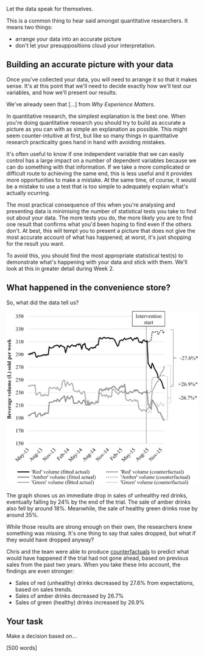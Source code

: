 Let the data speak for themselves.

This is a common thing to hear said amongst quantitative researchers.  It means two things:

* arrange your data into an accurate picture 
* don't let your presuppositions cloud your interpretation.

## Building an accurate picture with your data

Once you've collected your data, you will need to arrange it so that it makes sense. It's at this point that we'll need to decide exactly how we'll test our variables, and how we'll present our results.

We've already seen that [...] from _Why Experience Matters_.

In quantitative research, the simplest explanation is the best one.  When you're doing quantitative research you should try to build as accurate a picture as you can with as simple an explanation as possible.  This might seem counter-intuitive at first, but like so many things in quantitative research practicality goes hand in hand with avoiding mistakes.

It's often  useful to know if one independent variable that we can easily control has a large impact on a number of dependent variables because we can do something with that information.  If we take a more complicated or difficult route to achieving the same end, this is less useful and it provides more opportunities to make a mistake.  At the same time, of course, it would be a mistake to use a test that is too simple to adequately explain what's actually ocurring.

The most practical consequence of this when you're analysing and presenting data is minimising the number of statistical tests you take to find out about your data.  The more tests you do, the more likely you are to find one result that confirms what you'd been hoping to find even if the others don't. At best, this will tempt you to present a picture that does not give the most accurate account of what has happened; at worst, it's just shopping for the result you want.

To avoid this, you should find the most appropriate statistical test(s) to demonstrate what's happening with your data and stick with them.  We'll look at this in greater detail during Week 2.  


## What happened in the convenience store?

So, what did the data tell us? 

![results graph](https://github.com/Chris-Rawson/Why-numbers-matter/blob/master/counterfactual.jpg) 

The graph shows us an immediate drop in sales of unhealthy red drinks, eventually falling by 24% by the end of the trial.  The sale of amber drinks also fell by around 18%.  Meanwhile, the sale of healthy green drinks rose by around 35%.

While those results are strong enough on their own, the researchers knew something was missing.  It's one thing to say that sales dropped, but what if they would have dropped anyway? 

Chris and the team were able to produce [counterfactuals](https://en.wikipedia.org/wiki/Counterfactual_conditional) to predict what would have happened if the trial had not gone ahead, based on previous sales from the past two years.  When you take these into account, the findings are even stronger:

* Sales of red (unhealthy) drinks decreased by 27.6% from expectations, based on sales trends.
* Sales of amber drinks decreased by 26.7% 
* Sales of green (healthy) drinks increased by 26.9%

## Your task

Make a decision based on...

[500 words]
